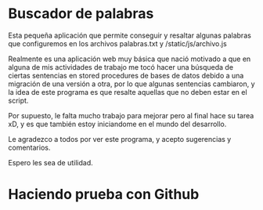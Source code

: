 # Buscador de palabras

Esta pequeña aplicación que permite conseguir y resaltar algunas palabras que configuremos en los archivos palabras.txt y /static/js/archivo.js

Realmente es una aplicación web muy básica que nació motivado a que en alguna de mis actividades de trabajo me tocó hacer una búsqueda de ciertas sentencias en stored procedures de bases de datos debido a una migración de una versión a otra, por lo que algunas sentencias cambiaron, y la idea de este programa es que resalte aquellas que no deben estar en el script.

Por supuesto, le falta mucho trabajo para mejorar pero al final hace su tarea xD, y es que también estoy iniciandome en el mundo del desarrollo.

Le agradezco a todos por ver este programa, y acepto sugerencias y comentarios.

Espero les sea de utilidad.

# Haciendo prueba con Github
